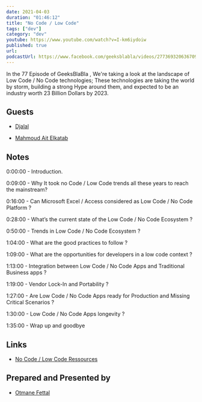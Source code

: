 ```yaml
---
date: 2021-04-03
duration: "01:46:12"
title: "No Code / Low Code"
tags: ["dev"]
category: "dev"
youtube: https://www.youtube.com/watch?v=I-km6iydoiw
published: true
url:
podcastUrl: https://www.facebook.com/geeksblabla/videos/277369320636709
---
```


In the 77 Episode of GeeksBlaBla , We're taking a look at the landscape of Low Code / No Code technologies; These technologies are taking the world by storm, building a strong Hype around them, and expected to be an industry worth 23 Billion Dollars by 2023.

## Guests

- [Djalal](https://twitter.com/enlamp)

- [Mahmoud Ait Elkatab](https://twitter.com/mahmoudaitkatab)

## Notes

0:00:00 - Introduction.

0:09:00 - Why It took no Code / Low Code trends all these years to reach the mainstream?

0:16:00 - Can Microsoft Excel / Access considered as Low Code / No Code Platform ?

0:28:00 - What’s the current state of the Low Code / No Code Ecosystem ?

0:50:00 - Trends in Low Code / No Code Ecosystem ?

1:04:00 - What are the good practices to follow ?

1:09:00 - What are the opportunities for developers in a low code context ?

1:13:00 - Integration between Low Code / No Code Apps and Traditional Business apps ?

1:19:00 - Vendor Lock-In and Portability ?

1:27:00 - Are Low Code / No Code Apps ready for Production and Missing Critical Scenarios ?

1:30:00 - Low Code / No Code Apps longevity ?

1:35:00 - Wrap up and goodbye

## Links

- [No Code / Low Code Ressources](https://www.notion.so/espacelogistique/NoCode-Links-80fb4687b7844bc5ae2e342cdcec818e)

## Prepared and Presented by

- [Otmane Fettal](https://twitter.com/ofettal)
